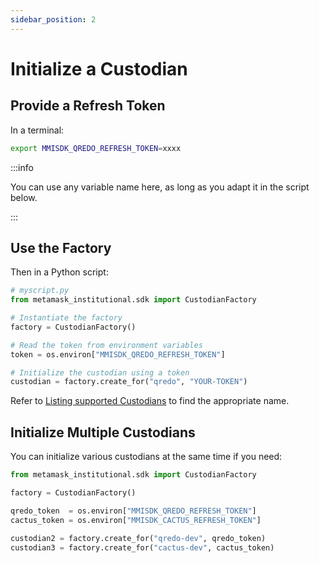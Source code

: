 ```yaml
---
sidebar_position: 2
---
```


# Initialize a Custodian

## Provide a Refresh Token

In a terminal:

```sh
export MMISDK_QREDO_REFRESH_TOKEN=xxxx
```

:::info

You can use any variable name here, as long as you adapt it in the script below.

:::

## Use the Factory

Then in a Python script:

```python
# myscript.py
from metamask_institutional.sdk import CustodianFactory

# Instantiate the factory
factory = CustodianFactory()

# Read the token from environment variables
token = os.environ["MMISDK_QREDO_REFRESH_TOKEN"]

# Initialize the custodian using a token
custodian = factory.create_for("qredo", "YOUR-TOKEN")
```

Refer to [Listing supported Custodians](/sdk/reference/listing-suported-custodians) to find the appropriate name.

## Initialize Multiple Custodians

You can initialize various custodians at the same time if you need:

```py
from metamask_institutional.sdk import CustodianFactory

factory = CustodianFactory()

qredo_token  = os.environ["MMISDK_QREDO_REFRESH_TOKEN"]
cactus_token = os.environ["MMISDK_CACTUS_REFRESH_TOKEN"]

custodian2 = factory.create_for("qredo-dev", qredo_token)
custodian3 = factory.create_for("cactus-dev", cactus_token)
```
